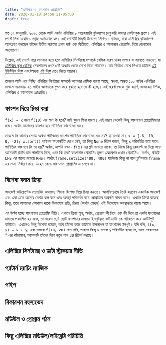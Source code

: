 ```yaml
---
title: "এলিক্সির ও ফাংশনাল প্রোগ্রামিং"
date: 2020-01-18T14:50:11-05:00
draft: true
---
```

গত ১২ জানুয়ারি, ২০২০ থেকে আমি একটা এলিক্সির ৮ সপ্তাহব্যাপি বুটক্যাম্প চালু করি আমার ফেইসবুক গ্রুপে। এই পোস্ট লিখা অবধি ১ সপ্তাহ অতিক্রান্ত হল। এই পোস্টটি দ্বিমুখী উদ্দেশ্যে লিখিত। প্রথমত, যারা এলিক্সির বুটক্যাম্পে অংশগ্রহণ করছেন তাঁদের দ্বিতীয় সপ্তাহের প্রথম পাঠ এবং দ্বিতীয়ত, এলিক্সির ও ফাংশনাল প্রোগ্রামিং নিয়ে জেনারেল আলোচনা। 

উল্লেখ্য, এই পোস্ট পরে লাভবান হতে হলে এলিক্সির সিনট্যাক্স সম্পর্কে বেসিক ধারনা থাকা লাগবে যা জানতে পারবেন, যা [এলিক্সির স্কুল বেসিক](https://elixirschool.com/en/) সেকশানের প্রথম ৮টি অধ্যায় থেকে দেখে নিতে পারবেন। আর ভিডিও দেখে শিখতে চাইলে [এই ইউটিউব লিঙ্ক](https://www.youtube.com/watch?v=Ni6ykhoVTks) এবং/অথবা [এই লিঙ্ক](https://www.youtube.com/watch?v=pBNOavRoNL0) দেখে নিতে পারেন।

তাহলে আমি ধরে নিচ্ছি এলিক্সির সিনট্যাক্স সম্পর্কে আপনার বেসিক ধারণা আছে, অথবা, অন্তত ১০০ লাইন এলিক্সির দেখলে বড়জোড় ২০ লাইন আপনাকে গুগল করে বুঝতে হবে যে কী হচ্ছে। এই ধারণা থেকে শুরু করছি আজকের টপিক, এলিক্সির ও ফাংশনাল প্রোগ্রামিং। 

## ফাংশন দিয়ে চিন্তা করা

`f(x) = x` হলে `f(10)` এর মান কি হবে? হাই স্কুলে শিখা ধারণা। এই ধারণা থেকেই কিন্তু ফাংশনাল প্রোগ্রামিংয়ের জন্ম। অর্থাৎ আমাদের ফাংশন হবে গাণিতিক ফাংশনের মত। 

তাহলে কি জাভার মেথড অথবা পাইথনের ফাংশন গাণিতিক ফাংশনের মত নয়? হ্যাঁ অথবা না। `x = [-6, 10, 0, -2]; x.sort()` পাইথন ফাংশনটিই দেখে নেই, তা কিন্তু `None` রিটার্ন করবে, কিন্তু `x` পরিবর্তিত হয়ে যাবে। গাণিতিক ফাংশনে কি তা হয়? অর্থাৎ, আপনি যখন- `f(x)` এর প্লট বানাতে যাবেন, তা নিজে কিছু রেজাল্ট না দিয়ে অন্য আরেকটা প্লটের মান পালটিয়ে দিবে, এমন কি হয়? ফাংশনাল প্রোগ্রামিং মূলত এক্সপ্রেশন প্রধান প্রোগ্রামিং। অর্থাৎ, প্রতিটি `LHS` এর জন্যে রয়েছে `RHS`। অর্থাৎ `frame.setSize(400, 400)` যা নিজে কিছু না বলে চুপিসারে `frame` এর মাত্রা নির্ধারণ করে, এহেন কোড ফাংশনাল প্রোগ্রামিং এ চলবে না। 

## বিশেষ্য বনাম ক্রিয়া 

অবজেক্ট ওরিয়েন্টেড প্রোগ্রামিং আমাদের শিখায় বিশেষ্য নিয়ে চিন্তা করতে। আপনি প্রথমে তৈরি করবেন একাধিক অবজেক্ট এবং এরা একে অন্যের মেথড কল করে এবং অবস্থা পরিবর্তন করে প্রোগ্রামের অগ্রগতি সাধন করে। এখানে ক্রিয়া রয়েছে কিন্তু, তবে আমাদের ফোকাস থাকে বিশেষ্যের প্রতি, ক্রিয়া (অর্থাৎ মেথড) ওই বিশেষ্যের অবস্থান্তরে কাজে আসে। 

এর উল্টা হচ্ছে ফাংশনাল প্রোগ্রামিং নীতি। এখানে ক্রিয়া মূল, অর্থাৎ, প্রোগ্রাম কী নিবে এবং কী দিবে তা একটা ফাংশনের মাধ্যমে প্রকাশিত হয় এবং, তা আরও ছোট ছোট ফাংশনের মাধ্যমে ইনপুটকৃত ওই ডাটা-কে পরিবর্তন করে আউটপুট ডাটাতে। এখানেও কিন্তু বিশেষ্য রয়েছে, তবে তাঁদের কাজ ডাটাকে উপস্থাপন যা ফাংশনের ইনপুট। যদি বলি, `f(x, y) = x + y`, এবং আমরা `f(10, 20)` কল করি, তাহলে কিন্তু `x` অথবা `y` পরিবর্তিত হচ্ছে না, তারা কেবলমাত্র `f` এর কাঁচামাল, ফাংশনটি তাঁদের দিয়ে  নতুন মান `30` রিটার্ন করছে। 

## এলিক্সির সিনট্যাক্স ও ডাটা স্ট্রাকচার নীতি

## প্যাটার্ন ম্যাচিং ম্যাজিক

## পাইপ 

## রিকারশন রহস্যভেদ 

## মডিউল ও প্রোগ্রাম গঠন

## কিছু এলিক্সির মডিউল/লাইব্রেরি পরিচিতি

## 


